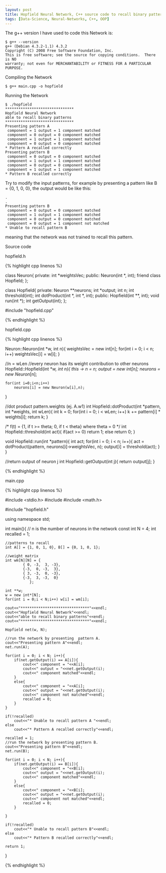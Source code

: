 ```yaml
---
layout: post
title: Hopfield Neural Network, C++ source code to recall binary patterns
tags: [Data-Science, Neural-Networks, C++, OOP]
---
```


The g++ version I have used to code this Network is:

```
$ g++ --version 
g++ (Debian 4.3.2-1.1) 4.3.2 
Copyright (C) 2008 Free Software Foundation, Inc. 
This is free software; see the source for copying conditions.  There is NO 
warranty; not even for MERCHANTABILITY or FITNESS FOR A PARTICULAR PURPOSE. 
```

Compiling the Network

```
$ g++ main.cpp -o hopfield 
```

Running the Network

```
$ ./hopfield
*******************************
Hopfield Neural Network
able to recall binary patterns
*******************************
Presenting pattern A
 component = 1 output = 1 component matched
 component = 0 output = 0 component matched
 component = 1 output = 1 component matched
 component = 0 output = 0 component matched
* Pattern A recalled correctly
Presenting pattern B
 component = 0 output = 0 component matched
 component = 1 output = 1 component matched
 component = 0 output = 0 component matched
 component = 1 output = 1 component matched
* Pattern B recalled correctly
```

Try to modify the input patterns, for example by presenting a pattern like B = {0, 1, 0, 0}, the output would be like this:

```
.
.
Presenting pattern B
 component = 0 output = 0 component matched
 component = 1 output = 1 component matched
 component = 0 output = 0 component matched
 component = 0 output = 1 component not matched
* Unable to recall pattern B
```

meaning that the network was not trained to recall this pattern.

Source code

hopfield.h

{% highlight cpp linenos %}

class Neuron{
	private:
		int *weightsVec;
	public:
		Neuron(int *, int);
        friend class Hopfield;
};

class Hopfield{
	private:
		Neuron **neurons;
		int *output;
		int n;
		int threshold(int);
		int dotProduct(int *, int *, int);
	public:
		Hopfield(int **, int);
		void run(int  *);
		int getOutput(int);
};

#include "hopfield.cpp"

{% endhighlight %}

hopfield.cpp

{% highlight cpp linenos %}

Neuron::Neuron(int *w, int n){
	weightsVec = new int[n];
	for(int i = 0; i < n; i++)
		weightsVec[i] = w[i];
}

//n = wLen
//every neuron has its weight contribution to other neurons
Hopfield::Hopfield(int **w, int n){
	this -> n = n;
	output = new int[n];
	neurons = new Neuron*[n];

	for(int i=0;i<n;i++)
		neurons[i] = new Neuron(w[i],n);
}

//dot product pattern.weights (ej.  A.w1)
int Hopfield::dotProduct(int *pattern, int *weights, int wLen){
	int k = 0;
	for(int i = 0; i < wLen; i++)
		k += pattern[i] * weights[i];
	return k;
}

/*
 f(t) = {1, if t >= theta; 0, if t < theta}
        where theta = 0
*/
int Hopfield::threshold(int act){
	if(act >= 0) return 1; else return 0;
}

void Hopfield::run(int *pattern){
 int act;
 for(int i = 0; i < n; i++){
	 act = dotProduct(pattern, neurons[i]->weightsVec, n);
	 output[i] = threshold(act);
   }
}

//return output of neuron j
int Hopfield::getOutput(int j){
	return output[j];
}

{% endhighlight %}

main.cpp

{% highlight cpp linenos %}

#include <stdio.h>
#include <iostream>
#include <math.h>

#include "hopfield.h"

using namespace std;

int main(){
        // n is the number of neurons in the network
	const int N = 4;
	int recalled = 1;

	//patterns to recall
	int A[] = {1, 0, 1, 0}, B[] = {0, 1, 0, 1};

	//weight matrix
	int wm[N][N] = {
			{ 0, -3,  3, -3},
			{-3,  0, -3,  3},
			{ 3, -3,  0, -3},
			{-3,  3, -3,  0}
		       };

	int **w;
	w = new int*[N];
	for(int i = 0;i < N;i++) w[i] = wm[i];

	cout<<"*******************************"<<endl;
	cout<<"Hopfield Neural Network"<<endl;
	cout<<"able to recall binary patterns"<<endl;
	cout<<"*******************************"<<endl;

	Hopfield net(w, N);

	//run the network by presenting  pattern A.
	cout<<"Presenting pattern A"<<endl;
	net.run(A);

	for(int i = 0; i < N; i++){
		if(net.getOutput(i) == A[i]){
			cout<<" component = "<<A[i];
			cout<<" output = "<<net.getOutput(i);
			cout<<" component matched"<<endl;
		}
		else{
			cout<<" component = "<<A[i];
			cout<<" output = "<<net.getOutput(i);
			cout<<" component not matched"<<endl;
			recalled = 0;
		}
	}

	if(!recalled)
		cout<<"* Unable to recall pattern A "<<endl;
	else
		cout<<"* Pattern A recalled correctly"<<endl;

	recalled = 1;
	//run the network by presenting pattern B.
	cout<<"Presenting pattern B"<<endl;
	net.run(B);

	for(int i = 0; i < N; i++){
		if(net.getOutput(i) == B[i]){
			cout<<" component = "<<B[i];
			cout<<" output = "<<net.getOutput(i);
			cout<<" component matched"<<endl;
		}
		else{
			cout<<" component = "<<B[i];
			cout<<" output = "<<net.getOutput(i);
			cout<<" component not matched"<<endl;
			recalled = 0;
		}

	}

	if(!recalled)
		cout<<"* Unable to recall pattern B"<<endl;
	else
		cout<<"* Pattern B recalled correctly"<<endl;

	return 1;
}

{% endhighlight %}


